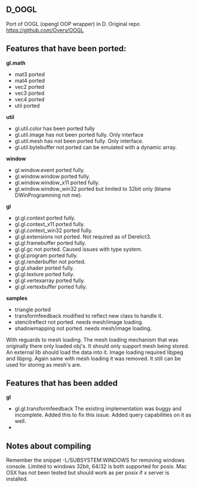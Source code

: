 D_OOGL
------

Port of OOGL (opengl OOP wrapper) in D. Original repo https://github.com/Overv/OOGL

## Features that have been ported:

**gl.math**

* mat3 ported
* mat4 ported
* vec2 ported
* vec3 ported
* vec4 ported
* util ported

**util**
* gl.util.color has been ported fully
* gl.util.image has not been ported fully. Only interface
* gl.util.mesh has not been ported fully. Only interface.
* gl.util.bytebuffer not ported can be emulated with a dynamic array.

**window**
* gl.window.event ported fully.
* gl.window.window ported fully.
* gl.window.window_x11 ported fully.
* gl.window.window_win32 ported but limited to 32bit only (blame DWinProgramming not me).

**gl**
* gl.gl.context ported fully.
* gl.gl.context_x11 ported fully.
* gl.gl.context_win32 ported fully.
* gl.gl.extensions not ported. Not required as of Derelict3.
* gl.gl.framebuffer ported fully.
* gl.gl.gc not ported. Caused issues with type system.
* gl.gl.program ported fully.
* gl.gl.renderbuffer not ported.
* gl.gl.shader ported fully.
* gl.gl.texture ported fully.
* gl.gl.vertexarray ported fully.
* gl.gl.vertexbuffer ported fully.

**samples**
* triangle ported
* transformfeedback modified to reflect new class to handle it.
* stencilreflect not ported. needs mesh/image loading.
* shadowmapping not ported. needs mesh/image loading.

With reguards to mesh loading. The mesh loading mechanism that was originally there only loaded obj's. It should only support mesh being stored. An external lib should load the data into it.
Image loading required libjpeg and libpng. Again same with mesh loading it was removed. It still can be used for storing as mesh's are.

## Features that has been added

**gl**
* gl.gl.transformfeedback The existing implementation was buggy and incomplete. Added this to fix this issue. Added query capabilities on it as well.
* 

## Notes about compiling
Remember the snippet -L/SUBSYSTEM:WINDOWS for removing windows console.
Limited to windows 32bit, 64/32 is both supported for posix.
Mac OSX has not been tested but should work as per posix if x server is installed.

